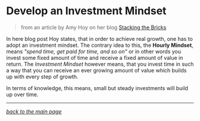 # Develop an Investment Mindset

> from an article by Amy Hoy on her blog [Stacking the Bricks](https://stackingthebricks.com/failure-the-hourly-mindset/)

In here blog post Hoy states, that in order to achieve real growth, one has to adopt an investment mindset. The contrary idea to this, the **Hourly Mindset**, means *"spend time, get paid for time, and so on"* or in other words you invest some fixed amount of time and receive a fixed amount of value in return. The *Investment Mindset* however means, that you invest time in such a way that you can receive an ever growing amount of value which builds up with every step of growth.

In terms of knowledge, this means, small but steady investments will build up over time.

-------------------------------------------
*[back to the main page](../readme.md)*
